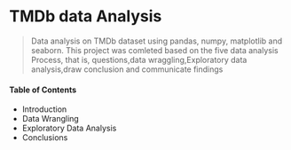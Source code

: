 # TMDb data Analysis
> Data analysis on TMDb dataset using pandas, numpy, matplotlib and seaborn.
> This project was comleted based on the five data analysis Process, that is, questions,data wraggling,Exploratory data analysis,draw conclusion and communicate findings
#### Table of Contents
* Introduction
* Data Wrangling
* Exploratory Data Analysis
* Conclusions
